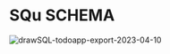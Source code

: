 # SQu SCHEMA

![drawSQL-todoapp-export-2023-04-10](https://user-images.githubusercontent.com/105952966/230965020-2e393e77-1fc5-483a-a053-9d7442212d7a.png)